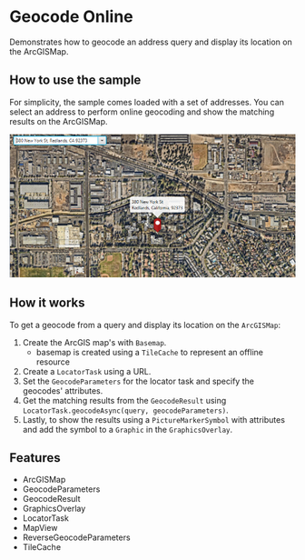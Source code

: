 <h1>Geocode Online</h1>

<p>Demonstrates how to geocode an address query and display its location on the ArcGISMap.</p>

<h2>How to use the sample</h2>

<p>For simplicity, the sample comes loaded with a set of addresses. You can select an address to perform online geocoding and show the matching results on the ArcGISMap. </p>

<p><img src="GeocodeOnline.png"/></p>

<h2>How it works</h2>

<p>To get a geocode from a query and display its location on the <code>ArcGISMap</code>:</p>

<ol>
  <li>Create the ArcGIS map's with <code>Basemap</code>.
    <ul><li>basemap is created using a <code>TileCache</code> to represent an offline resource </li></ul></li>
  <li>Create a <code>LocatorTask</code> using a URL.</li>
  <li>Set the <code>GeocodeParameters</code> for the locator task and specify the geocodes' attributes.</li>
  <li>Get the matching results from the <code>GeocodeResult</code> using <code>LocatorTask.geocodeAsync(query, geocodeParameters)</code>.</li>
  <li>Lastly, to show the results using a <code>PictureMarkerSymbol</code> with attributes and add the symbol to a <code>Graphic</code> in the  <code>GraphicsOverlay</code>.</li>
</ol>

<h2>Features</h2>

<ul>
  <li>ArcGISMap</li>
  <li>GeocodeParameters</li>
  <li>GeocodeResult</li>
  <li>GraphicsOverlay</li>
  <li>LocatorTask</li>
  <li>MapView</li>
  <li>ReverseGeocodeParameters</li>
  <li>TileCache</li>
</ul>


